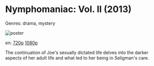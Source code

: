 # Nymphomaniac: Vol. II (2013)

Genres: drama, mystery

![poster](http://image.tmdb.org/t/p/w500/7cEAGqyEs1Q0ZW4u6dTOlCrHOGM.jpg)

en:
  [720p](magnet:?xt=urn:btih:FA514B55A454F7CF6BCBA3F8935D5F132A70D858&tr=udp://glotorrents.pw:6969/announce&tr=udp://tracker.opentrackr.org:1337/announce&tr=udp://torrent.gresille.org:80/announce&tr=udp://tracker.openbittorrent.com:80&tr=udp://tracker.coppersurfer.tk:6969&tr=udp://tracker.leechers-paradise.org:6969&tr=udp://p4p.arenabg.ch:1337&tr=udp://tracker.internetwarriors.net:1337)
  [1080p](magnet:?xt=urn:btih:B5D7AD740C20210AE5EB2B4DC77EF108B3869263&tr=udp://glotorrents.pw:6969/announce&tr=udp://tracker.opentrackr.org:1337/announce&tr=udp://torrent.gresille.org:80/announce&tr=udp://tracker.openbittorrent.com:80&tr=udp://tracker.coppersurfer.tk:6969&tr=udp://tracker.leechers-paradise.org:6969&tr=udp://p4p.arenabg.ch:1337&tr=udp://tracker.internetwarriors.net:1337)
  


The continuation of Joe's sexually dictated life delves into the darker aspects of her adult life and what led to her being in Seligman's care.